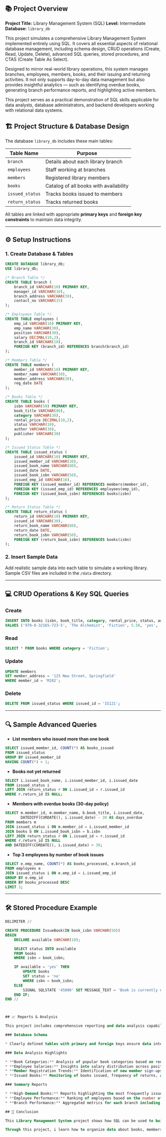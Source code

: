 
## 📚 Project Overview

**Project Title:** Library Management System (SQL)
**Level:** Intermediate
**Database:** `library_db`

This project simulates a comprehensive Library Management System implemented entirely using SQL. It covers all essential aspects of relational database management, including schema design, CRUD operations (Create, Read, Update, Delete), advanced SQL queries, stored procedures, and CTAS (Create Table As Select).

Designed to mirror real-world library operations, this system manages branches, employees, members, books, and their issuing and returning activities. It not only supports day-to-day data management but also provides insightful analytics — such as identifying overdue books, generating branch performance reports, and highlighting active members.

This project serves as a practical demonstration of SQL skills applicable for data analysts, database administrators, and backend developers working with relational data systems.



## 🏗️ Project Structure & Database Design

The database `library_db` includes these main tables:

| Table Name      | Purpose                                |
| --------------- | -------------------------------------- |
| `branch`        | Details about each library branch      |
| `employees`     | Staff working at branches              |
| `members`       | Registered library members             |
| `books`         | Catalog of all books with availability |
| `issued_status` | Tracks books issued to members         |
| `return_status` | Tracks returned books                  |

All tables are linked with appropriate **primary keys** and **foreign key constraints** to maintain data integrity.

---

## ⚙️ Setup Instructions

### 1. Create Database & Tables

```sql
CREATE DATABASE library_db;
USE library_db;

/* Branch Table */
CREATE TABLE branch (
    branch_id VARCHAR(10) PRIMARY KEY,
    manager_id VARCHAR(10),
    branch_address VARCHAR(30),
    contact_no VARCHAR(15)
);

/* Employees Table */
CREATE TABLE employees (
    emp_id VARCHAR(10) PRIMARY KEY,
    emp_name VARCHAR(30),
    position VARCHAR(30),
    salary DECIMAL(10,2),
    branch_id VARCHAR(10),
    FOREIGN KEY (branch_id) REFERENCES branch(branch_id)
);

/* Members Table */
CREATE TABLE members (
    member_id VARCHAR(10) PRIMARY KEY,
    member_name VARCHAR(30),
    member_address VARCHAR(30),
    reg_date DATE
);

/* Books Table */
CREATE TABLE books (
    isbn VARCHAR(50) PRIMARY KEY,
    book_title VARCHAR(80),
    category VARCHAR(30),
    rental_price DECIMAL(10,2),
    status VARCHAR(10),
    author VARCHAR(30),
    publisher VARCHAR(30)
);

/* Issued Status Table */
CREATE TABLE issued_status (
    issued_id VARCHAR(10) PRIMARY KEY,
    issued_member_id VARCHAR(30),
    issued_book_name VARCHAR(80),
    issued_date DATE,
    issued_book_isbn VARCHAR(50),
    issued_emp_id VARCHAR(10),
    FOREIGN KEY (issued_member_id) REFERENCES members(member_id),
    FOREIGN KEY (issued_emp_id) REFERENCES employees(emp_id),
    FOREIGN KEY (issued_book_isbn) REFERENCES books(isbn)
);

/* Return Status Table */
CREATE TABLE return_status (
    return_id VARCHAR(10) PRIMARY KEY,
    issued_id VARCHAR(30),
    return_book_name VARCHAR(80),
    return_date DATE,
    return_book_isbn VARCHAR(50),
    FOREIGN KEY (return_book_isbn) REFERENCES books(isbn)
);
```

### 2. Insert Sample Data

Add realistic sample data into each table to simulate a working library. Sample CSV files are included in the `/data` directory.

---

## 💻 CRUD Operations & Key SQL Queries

### Create

```sql
INSERT INTO books (isbn, book_title, category, rental_price, status, author, publisher)
VALUES ('978-0-32165-723-5', 'The Alchemist', 'Fiction', 5.50, 'yes', 'Paulo Coelho', 'HarperOne');
```

### Read

```sql
SELECT * FROM books WHERE category = 'Fiction';
```

### Update

```sql
UPDATE members
SET member_address = '123 New Street, Springfield'
WHERE member_id = 'M102';
```

### Delete

```sql
DELETE FROM issued_status WHERE issued_id = 'IS121';
```

---

## 🔍 Sample Advanced Queries

* **List members who issued more than one book**

```sql
SELECT issued_member_id, COUNT(*) AS books_issued
FROM issued_status
GROUP BY issued_member_id
HAVING COUNT(*) > 1;
```

* **Books not yet returned**

```sql
SELECT i.issued_book_name, i.issued_member_id, i.issued_date
FROM issued_status i
LEFT JOIN return_status r ON i.issued_id = r.issued_id
WHERE r.return_id IS NULL;
```

* **Members with overdue books (30-day policy)**

```sql
SELECT m.member_id, m.member_name, b.book_title, i.issued_date,
       DATEDIFF(CURDATE(), i.issued_date) - 30 AS days_overdue
FROM members m
JOIN issued_status i ON m.member_id = i.issued_member_id
JOIN books b ON i.issued_book_isbn = b.isbn
LEFT JOIN return_status r ON i.issued_id = r.issued_id
WHERE r.return_id IS NULL
AND DATEDIFF(CURDATE(), i.issued_date) > 30;
```

* **Top 3 employees by number of book issues**

```sql
SELECT e.emp_name, COUNT(*) AS books_processed, e.branch_id
FROM employees e
JOIN issued_status i ON e.emp_id = i.issued_emp_id
GROUP BY e.emp_id
ORDER BY books_processed DESC
LIMIT 3;
```

---

## 🛠️ Stored Procedure Example

```sql
DELIMITER //

CREATE PROCEDURE IssueBook(IN book_isbn VARCHAR(50))
BEGIN
    DECLARE available VARCHAR(10);

    SELECT status INTO available
    FROM books
    WHERE isbn = book_isbn;

    IF available = 'yes' THEN
        UPDATE books
        SET status = 'no'
        WHERE isbn = book_isbn;
    ELSE
        SIGNAL SQLSTATE '45000' SET MESSAGE_TEXT = 'Book is currently not available';
    END IF;
END //



## 📈 Reports & Analysis

This project includes comprehensive reporting and data analysis capabilities to provide meaningful insights into library operations:

### Database Schema

* Clearly defined tables with primary and foreign keys ensure data integrity and proper relationships among branches, employees, members, books, and transactions.

### Data Analysis Highlights

* **Book Categories:** Analysis of popular book categories based on rental frequency and revenue generated.
* **Employee Salaries:** Insights into salary distribution across positions and branches, helping assess staffing budgets.
* **Member Registration Trends:** Identification of new member sign-ups over specific periods to track library growth and engagement.
* **Issued Books:** Monitoring of books issued, frequency of returns, and overdue records to maintain inventory and enforce policies.

### Summary Reports

* **High-Demand Books:** Reports highlighting the most frequently issued books help in collection management and acquisition planning.
* **Employee Performance:** Ranking of employees based on the number of book issues processed supports performance reviews and incentive programs.
* **Branch Performance:** Aggregated metrics for each branch including total books issued, returned, and revenue earned from rentals, facilitating operational decision-making.

## 🎯 Conclusion

This Library Management System project shows how SQL can be used to build and manage a real library database. It covers everything from adding and updating data (CRUD operations) to writing advanced queries and using stored procedures.

Through this project, i learn how to organize data about books, members, employees, and branches — and how to answer important questions like which books are overdue, how many books each branch issues, and which employees handle the most transactions.









